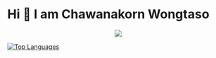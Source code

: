 # Hi 👋 I am Chawanakorn Wongtaso

<p align="center">
  <a href="https://skillicons.dev">
    <img src= "https://skillicons.dev/icons?i=js,html,css,blender,bootstrap,figma,java,linkedin,py,vite,vue,tailwind,vscode">
  </a>
</p>

<a href="https://github.com/3Melody" align="left"><img src="https://github-readme-stats.vercel.app/api/top-langs/?username=3Melody&langs_count=10&title_color=0891b2&text_color=ffffff&icon_color=0891b2&bg_color=1c1917&hide_border=true&locale=en&custom_title=Top%20%Languages" alt="Top Languages" /></a>
